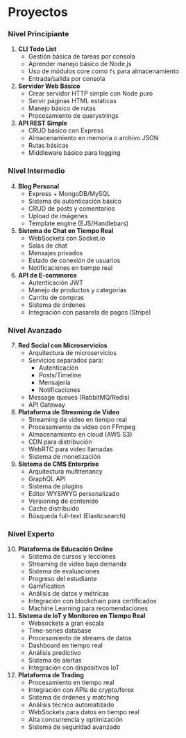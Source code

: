 
# Proyectos

### Nivel Principiante

1. **CLI Todo List**
    - Gestión básica de tareas por consola
    - Aprender manejo básico de Node.js
    - Uso de módulos core como `fs` para almacenamiento
    - Entrada/salida por consola
2. **Servidor Web Básico**
    - Crear servidor HTTP simple con Node puro
    - Servir páginas HTML estáticas
    - Manejo básico de rutas
    - Procesamiento de querystrings
3. **API REST Simple**
    - CRUD básico con Express
    - Almacenamiento en memoria o archivo JSON
    - Rutas básicas
    - Middleware básico para logging

### Nivel Intermedio

4. **Blog Personal**
    - Express + MongoDB/MySQL
    - Sistema de autenticación básico
    - CRUD de posts y comentarios
    - Upload de imágenes
    - Template engine (EJS/Handlebars)
5. **Sistema de Chat en Tiempo Real**
    - WebSockets con Socket.io
    - Salas de chat
    - Mensajes privados
    - Estado de conexión de usuarios
    - Notificaciones en tiempo real
6. **API de E-commerce**
    - Autenticación JWT
    - Manejo de productos y categorías
    - Carrito de compras
    - Sistema de órdenes
    - Integración con pasarela de pagos (Stripe)

### Nivel Avanzado

7. **Red Social con Microservicios**
    - Arquitectura de microservicios
    - Servicios separados para:
        - Autenticación
        - Posts/Timeline
        - Mensajería
        - Notificaciones
    - Message queues (RabbitMQ/Redis)
    - API Gateway
8. **Plataforma de Streaming de Video**
    - Streaming de video en tiempo real
    - Procesamiento de video con FFmpeg
    - Almacenamiento en cloud (AWS S3)
    - CDN para distribución
    - WebRTC para video llamadas
    - Sistema de monetización
9. **Sistema de CMS Enterprise**
    - Arquitectura multitenancy
    - GraphQL API
    - Sistema de plugins
    - Editor WYSIWYG personalizado
    - Versioning de contenido
    - Cache distribuido
    - Búsqueda full-text (Elasticsearch)

### Nivel Experto

10. **Plataforma de Educación Online**
    - Sistema de cursos y lecciones
    - Streaming de video bajo demanda
    - Sistema de evaluaciones
    - Progreso del estudiante
    - Gamification
    - Análisis de datos y métricas
    - Integración con blockchain para certificados
    - Machine Learning para recomendaciones
11. **Sistema de IoT y Monitoreo en Tiempo Real**
    - Websockets a gran escala
    - Time-series database
    - Procesamiento de streams de datos
    - Dashboard en tiempo real
    - Análisis predictivo
    - Sistema de alertas
    - Integración con dispositivos IoT
12. **Plataforma de Trading**
    - Procesamiento en tiempo real
    - Integración con APIs de crypto/forex
    - Sistema de órdenes y matching
    - Análisis técnico automatizado
    - WebSockets para datos en tiempo real
    - Alta concurrencia y optimización
    - Sistema de seguridad avanzado
